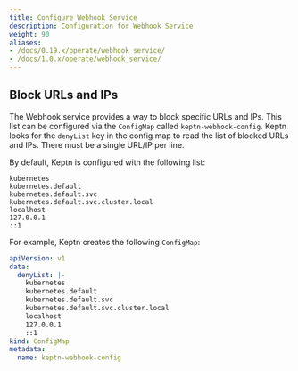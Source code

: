 ```yaml
---
title: Configure Webhook Service
description: Configuration for Webhook Service.
weight: 90
aliases:
- /docs/0.19.x/operate/webhook_service/
- /docs/1.0.x/operate/webhook_service/
---
```


## Block URLs and IPs

The Webhook service provides a way to block specific URLs and IPs. This list can be configured via the `ConfigMap` called `keptn-webhook-config`. Keptn looks for the `denyList` key in the config map to read the list of blocked URLs and IPs.
There must be a single URL/IP per line.

By default, Keptn is configured with the following list:

```
kubernetes
kubernetes.default
kubernetes.default.svc
kubernetes.default.svc.cluster.local
localhost
127.0.0.1
::1
```

For example, Keptn creates the following `ConfigMap`:

```yaml
apiVersion: v1
data:
  denyList: |-
    kubernetes
    kubernetes.default
    kubernetes.default.svc
    kubernetes.default.svc.cluster.local
    localhost
    127.0.0.1
    ::1
kind: ConfigMap
metadata:
  name: keptn-webhook-config
```

